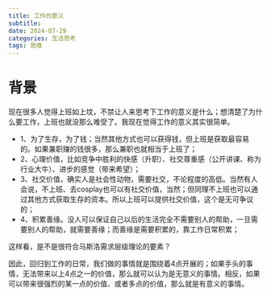 ```yaml
---
title: 工作的意义
subtitle: 
date: 2024-07-29
categories: 生活思考
tags: 思维
---
```



# 背景
现在很多人觉得上班如上坟，不禁让人来思考下工作的意义是什么；想清楚了为什么要工作，上班也就没那么难受了。我现在觉得工作的意义其实很简单。

- 1、为了生存，为了钱；当然其他方式也可以获得钱，但上班是获取最容易的。如果兼职赚的钱很多，那么兼职也就相当于上班了；
- 2、心理价值，比如竞争中胜利的快感（升职）、社交尊重感（公开讲课、称为行业大牛）、进步的感觉（带来希望）；
- 3、社交价值，确实人是社会性动物，需要社交，不论程度的高低。当然有人会说，不上班、去cosplay也可以有社交价值，当然；但同理不上班也可以通过其他方式获取生存的资本。所以上班可以提供社交价值，这个是无可争议的；
- 4、积累善缘。没人可以保证自己以后的生活完全不需要别人的帮助，一旦需要别人的帮助，就需要善缘；而善缘是需要积累的，靠工作日常积累；

这样看，是不是很符合马斯洛需求层级理论的要素？

因此，回归到工作的日常，我们做的事情就是围绕着4点开展的；如果手头的事情，无法带来以上4点之一的价值，那么就可以认为是无意义的事情。相反，如果可以带来很强烈的某一点的价值、或者多点的价值，那么就是有意义的事情。
